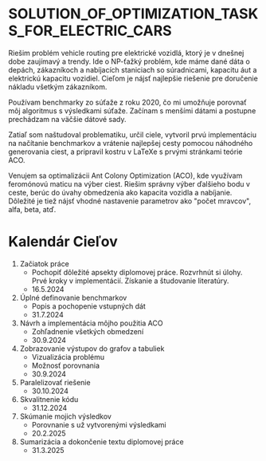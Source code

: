 # SOLUTION_OF_OPTIMIZATION_TASKS_FOR_ELECTRIC_CARS
Riešim problém vehicle routing pre elektrické vozidlá, ktorý je v dnešnej dobe zaujímavý a trendy. Ide o NP-ťažký problém, kde máme dané dáta o depách, zákazníkoch a nabíjacích staniciach so súradnicami, kapacitu áut a elektrickú kapacitu vozidiel. Cieľom je nájsť najlepšie riešenie pre doručenie nákladu všetkým zákazníkom.

Používam benchmarky zo súťaže z roku 2020, čo mi umožňuje porovnať môj algoritmus s výsledkami súťaže. Začínam s menšími dátami a postupne prechádzam na väčšie dátové sady.

Zatiaľ som naštudoval problematiku, určil ciele, vytvoril prvú implementáciu na načítanie benchmarkov a vrátenie najlepšej cesty pomocou náhodného generovania ciest, a pripravil kostru v LaTeXe s prvými stránkami teórie ACO.

Venujem sa optimalizácii Ant Colony Optimization (ACO), kde využívam feromónovú maticu na výber ciest. Riešim správny výber ďalšieho bodu v ceste, berúc do úvahy obmedzenia ako kapacita vozidla a nabíjanie. Dôležité je tiež nájsť vhodné nastavenie parametrov ako "počet mravcov", alfa, beta, atď.

# Kalendár Cieľov
1. Začiatok práce
   - Pochopiť dôležité apsekty diplomovej práce. Rozvrhnút si úlohy. Prvé kroky v implementácií. Získanie a študovanie literatúry.
   - 16.5.2024
2. Úplné definovanie benchmarkov
   - Popis a pochopenie vstupných dát
   - 31.7.2024
3. Návrh a implementácia môjho použitia ACO
   - Zohľadnenie všetkých obmedzení
   - 30.9.2024
4. Zobrazovanie výstupov do grafov a tabuliek
   - Vizualizácia problému
   - Možnosť porovnania
   - 30.9.2024
5. Paralelizovať riešenie
   - 30.10.2024
6. Skvalitnenie kódu
   - 31.12.2024
7. Skúmanie mojich výsledkov
   - Porovnanie s už vytvorenými výsledkami
   - 20.2.2025
8. Sumarizácia a dokončenie textu diplomovej práce
   - 31.3.2025
